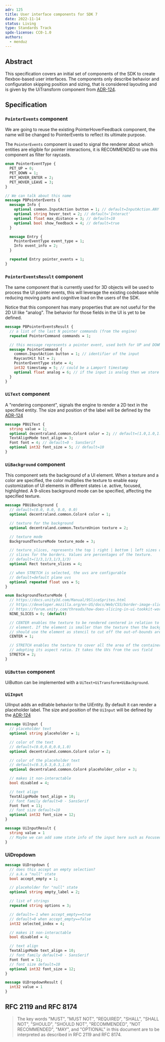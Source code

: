 ```yaml
---
adr: 125
title: User interface components for SDK 7
date: 2022-11-14
status: Living
type: Standards Track
spdx-license: CC0-1.0
authors:
  - menduz
---
```


## Abstract

<!--
Abstract is a multi-sentence (short paragraph) technical summary. This should be a very terse and human-readable version of the document section. **Someone should be able to read only the abstract to get the gist of what this document is about in its current state.** Abstracts should be always up to date with the current state of the document.
-->

This specification covers an initial set of components of the SDK to create flexbox-based user interfaces. The components only describe behavior and configuration skipping position and sizing, that is considered layouting and is given by the UiTransform component from [ADR-124](/adr/ADR-124).

## Specification

<!--
The technical specification should describe the syntax and semantics of any new feature.
-->

### `PointerEvents` component

We are going to reuse the existing PointerHoverFeedback component, the name will be changed to PointerEvents to reflect its ultimate purpose.

The `PointerEvents` component is used to signal the renderer about which entities are eligible for pointer interactions, it is RECOMMENDED to use this component as filter for raycasts.

```protobuf
enum PointerEventType {
  PET_UP = 0;
  PET_DOWN = 1;
  PET_HOVER_ENTER = 2;
  PET_HOVER_LEAVE = 3;
}

// We can talk about this name 
message PBPointerEvents {
  message Info {
    optional common.InputAction button = 1; // default=InputAction.ANY
    optional string hover_text = 2; // default='Interact'
    optional float max_distance = 3; // default=10
    optional bool show_feedback = 4; // default=true
  }

  message Entry {
    PointerEventType event_type = 1;
    Info event_info = 2;
  }

  repeated Entry pointer_events = 1;
}
```
### `PointerEventsResult` component

The same component that is currently used for 3D objects will be used to process the UI pointer events, this will leverage the existing codebase while reducing moving parts and cognitive load on the users of the SDK.

Notice that this component has many properties that are not useful for the 2D UI like "analog". The behavior for those fields in the UI is yet to be defined.

```protobuf
message PBPointerEventsResult {
  // a list of the last N pointer commands (from the engine)
  repeated PointerCommand commands = 1;

  // this message represents a pointer event, used both for UP and DOWN actions
  message PointerCommand {
    common.InputAction button = 1; // identifier of the input
    RaycastHit hit = 2;
    PointerEventType state = 4;
    int32 timestamp = 5; // could be a Lamport timestamp
    optional float analog = 6; // if the input is analog then we store it here
  }
}
```
### `UiText` component

A "rendering component", signals the engine to render a 2D text in the specified entity. The size and position of the label will be defined by the [ADR-124](https://adr.decentraland.org/adr/ADR-124)

```protobuf
message PBUiText {
  string value = 1;
  optional decentraland.common.Color4 color = 2; // default=(1.0,1.0,1.0,1.0)
  TextAlignMode text_align = 3;
  Font font = 4; // default=0 - SansSerif
  optional int32 font_size = 5; // default=10
}
```

### `UiBackground` component

This component sets the background of a UI element. When a texture and a color are specified, the color multiplies the texture to enable easy customization of UI elements in different states i.e. active, focused, highlighted. A 9-slices background mode can be specified, affecting the specified texture.

```protobuf
message PBUiBackground {
  // default=(0.0, 0.0, 0.0, 0.0)
  optional decentraland.common.Color4 color = 1;

  // texture for the background
  optional decentraland.common.TextureUnion texture = 2;

  // texture mode
  BackgroundTextureMode texture_mode = 3;

  // texture_slices, represents the top | right | bottom | left sizes of the
  // slices for the borders. Values are percentages of the texture.
  // default=(1/3,1/3,1/3,1/3)
  optional Rect texture_slices = 4;

  // when STRETCH is selected, the uvs are configurable
  // default=default plane uvs
  optional repeated float uvs = 5;
}

enum BackgroundTextureMode {
  // https://docs.unity3d.com/Manual/9SliceSprites.html
  // https://developer.mozilla.org/en-US/docs/Web/CSS/border-image-slice
  // https://forum.unity.com/threads/how-does-slicing-in-ui-tookkit-works.1235863/
  NINE_SLICES = 0; (default)

  // CENTER enables the texture to be rendered centered in relation to the
  // element. If the element is smaller than the texture then the background
  // should use the element as stencil to cut off the out-of-bounds area
  CENTER = 1;

  // STRETCH enables the texture to cover all the area of the container,
  // adopting its aspect ratio. It takes the UVs from the uvs field 
  STRETCH = 2;
}
```

### `UiButton` component

UiButton can be implemented with a `UiText+UiTransform+UiBackground`.

### `UiInput`

UiInput adds an editable behavior to the UiEntity. By default it can render a placeholder label. The size and position of the `UiInput` will be defined by the [ADR-124](https://adr.decentraland.org/adr/ADR-124)

```protobuf
message UiInput {
  // placeholder text
  optional string placeholder = 1;

  // color of the text
  // default=(0.0,0.0,0.0,1.0)
  optional decentraland.common.Color4 color = 2;

  // color of the placeholder text
  // default=(0.3,0.3,0.3,1.0)
  optional decentraland.common.Color4 placeholder_color = 3;

  // makes it non-interactable
  bool disabled = 4;

  // text align
  TextAlignMode text_align = 10;
  // font family default=0 - SansSerif
  Font font = 11;
  // font size default=10
  optional int32 font_size = 12;
}

message UiInputResult {
  string value = 1
  // Maybe we can add some state info of the input here such as Focused/Selected etc ?
}
```

### UiDropdown

```protobuf
message UiDropdown {
  // does this accept an empty selection?
  // a.k.a "null" state
  bool accept_empty = 1;

  // placeholder for "null" state
  optional string empty_label = 2;

  // list of strings
  repeated string options = 3;

  // default=-1 when accept_empty==true
  // default=0 when accept_empty==false
  int32 selected_index = 4;

  // makes it non-interactable
  bool disabled = 4;

  // text align
  TextAlignMode text_align = 10;
  // font family default=0 - SansSerif
  Font font = 11;
  // font size default=10
  optional int32 font_size = 12;
}

message UiDropdownResult {
  int32 value = 1
}
```

## RFC 2119 and RFC 8174

> The key words "MUST", "MUST NOT", "REQUIRED", "SHALL", "SHALL NOT", "SHOULD", "SHOULD NOT", "RECOMMENDED", "NOT RECOMMENDED", "MAY", and "OPTIONAL" in this document are to be interpreted as described in RFC 2119 and RFC 8174.
